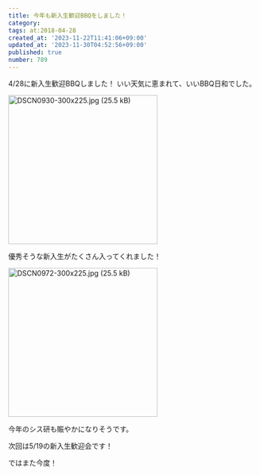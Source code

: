 ```yaml
---
title: 今年も新入生歓迎BBQをしました！
category:
tags: at:2018-04-28
created_at: '2023-11-22T11:41:06+09:00'
updated_at: '2023-11-30T04:52:56+09:00'
published: true
number: 789
---
```



4/28に新入生歓迎BBQしました！
いい天気に恵まれて、いいBBQ日和でした。

<img width="300" alt="DSCN0930-300x225.jpg (25.5 kB)" src="/img/markdown/789/024b79e1-c8d5-4988-a4b3-4784288e88d1.jpg">

優秀そうな新入生がたくさん入ってくれました！

<img width="300" alt="DSCN0972-300x225.jpg (25.5 kB)" src="/img/markdown/789/c0734a5b-d811-4f97-b8c3-0a86a074f66f.jpg">

今年のシス研も賑やかになりそうです。

次回は5/19の新入生歓迎会です！

ではまた今度！
